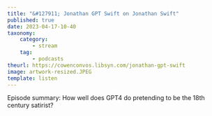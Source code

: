 ```yaml
---
title: "&#127911; Jonathan GPT Swift on Jonathan Swift"
published: true
date: 2023-04-17-10-40
taxonomy:
    category:
        - stream
    tag:
        - podcasts
theurl: https://cowenconvos.libsyn.com/jonathan-gpt-swift
image: artwork-resized.JPEG
template: listen
---
```


Episode summary: How well does GPT4 do pretending to be the 18th century satirist?
